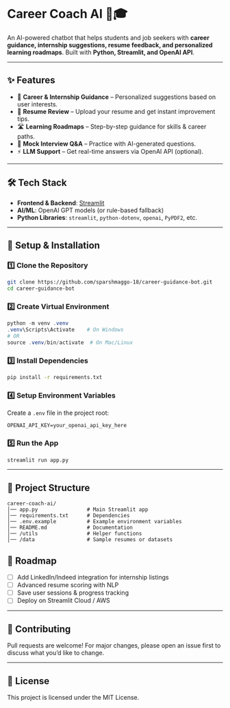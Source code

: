 # Career Coach AI 🤖🎓  
An AI-powered chatbot that helps students and job seekers with **career guidance, internship suggestions, resume feedback, and personalized learning roadmaps**. Built with **Python, Streamlit, and OpenAI API**.  

---

## ✨ Features
- 💼 **Career & Internship Guidance** – Personalized suggestions based on user interests.  
- 📄 **Resume Review** – Upload your resume and get instant improvement tips.  
- 🛣️ **Learning Roadmaps** – Step-by-step guidance for skills & career paths.  
- 🎤 **Mock Interview Q&A** – Practice with AI-generated questions.  
- ⚡ **LLM Support** – Get real-time answers via OpenAI API (optional).  

---

## 🛠️ Tech Stack
- **Frontend & Backend**: [Streamlit](https://streamlit.io/)  
- **AI/ML**: OpenAI GPT models (or rule-based fallback)  
- **Python Libraries**: `streamlit`, `python-dotenv`, `openai`, `PyPDF2`, etc.  

---

## 🚀 Setup & Installation

### 1️⃣ Clone the Repository
```bash
git clone https://github.com/sparshmaggo-18/career-guidance-bot.git
cd career-guidance-bot
```

### 2️⃣ Create Virtual Environment
```powershell
python -m venv .venv
.venv\Scripts\Activate    # On Windows
# OR
source .venv/bin/activate  # On Mac/Linux
```

### 3️⃣ Install Dependencies
```bash
pip install -r requirements.txt
```

### 4️⃣ Setup Environment Variables
Create a `.env` file in the project root:
```
OPENAI_API_KEY=your_openai_api_key_here
```

### 5️⃣ Run the App
```bash
streamlit run app.py
```

---

## 📂 Project Structure
```
career-coach-ai/
│── app.py                # Main Streamlit app
│── requirements.txt      # Dependencies
│── .env.example          # Example environment variables
│── README.md             # Documentation
│── /utils                # Helper functions
│── /data                 # Sample resumes or datasets
```

## 📌 Roadmap
- [ ] Add LinkedIn/Indeed integration for internship listings  
- [ ] Advanced resume scoring with NLP  
- [ ] Save user sessions & progress tracking  
- [ ] Deploy on Streamlit Cloud / AWS  

---

## 🤝 Contributing
Pull requests are welcome! For major changes, please open an issue first to discuss what you’d like to change.  

---

## 📜 License
This project is licensed under the MIT License.  
